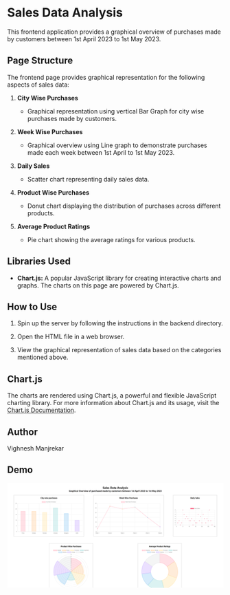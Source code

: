 # Sales Data Analysis

This frontend application provides a graphical overview of purchases made by customers between 1st April 2023 to 1st May 2023.

## Page Structure

The frontend page provides graphical representation for the following aspects of sales data:

1. **City Wise Purchases**
   - Graphical representation using vertical Bar Graph for city wise purchases made by customers.

2. **Week Wise Purchases**
   - Graphical overview using Line graph to demonstrate purchases made each week between 1st April to 1st May 2023.

3. **Daily Sales**
   - Scatter chart representing daily sales data.

4. **Product Wise Purchases**
   - Donut chart displaying the distribution of purchases across different products.

5. **Average Product Ratings**
   - Pie chart showing the average ratings for various products.

## Libraries Used

- **Chart.js:** A popular JavaScript library for creating interactive charts and graphs. The charts on this page are powered by Chart.js.

## How to Use

1. Spin up the server by following the instructions in the backend directory. 

2. Open the HTML file in a web browser.

3. View the graphical representation of sales data based on the categories mentioned above.

## Chart.js

The charts are rendered using Chart.js, a powerful and flexible JavaScript charting library. For more information about Chart.js and its usage, visit the [Chart.js Documentation](https://www.chartjs.org/docs/latest/).

## Author

Vighnesh Manjrekar

## Demo

<img src="./frontend/demo.png" />